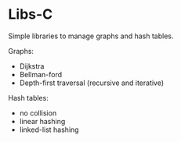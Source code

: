 Libs-C
=========

Simple libraries to manage graphs and hash tables.

Graphs:
- Dijkstra
- Bellman-ford
- Depth-first traversal (recursive and iterative)

Hash tables:
- no collision
- linear hashing
- linked-list hashing
